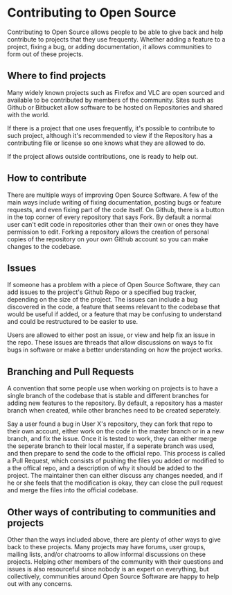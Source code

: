# Contributing to Open Source

Contributing to Open Source allows people to be able to give back and help
contribute to projects that they use frequenty. Whether adding a feature
to a project, fixing a bug, or adding documentation, it allows communities
to form out of these projects.

## Where to find projects

Many widely known projects such as Firefox and VLC are open sourced and available 
to be contributed by members of the community. Sites such as Github or Bitbucket
allow software to be hosted on Repositories and shared with the world.

If there is a project that one uses frequently, it's possible to contribute
to such project, although it's recommended to view if the Repository has
a contributing file or license so one knows what they are allowed to do.

If the project allows outside contributions, one is ready to help out.

## How to contribute

There are multiple ways of improving Open Source Software. A few of the main
ways include writing of fixing documentation, posting bugs or feature requests,
and even fixing part of the code itself. On Github, there is a button in the
top corner of every repository that says Fork. By default a normal user can't
edit code in repositories other than their own or ones they have permission to
edit. Forking a repository allows the creation of personal copies of the
repository on your own Github account so you can make changes to the codebase.

## Issues

If someone has a problem with a piece of Open Source Software, they can add
issues to the project's Github Repo or a specified bug tracker, depending on
the size of the project. The issues can include a bug discovered in the code,
a feature that seems relevant to the codebase that would be useful if added,
or a feature that may be confusing to understand and could be restructured
to be easier to use.

Users are allowed to either post an issue, or view and help fix an issue in
the repo. These issues are threads that allow discussions on ways to fix
bugs in software or make a better understanding on how the project works.

## Branching and Pull Requests

A convention that some people use when working on projects is to have a
single branch of the codebase that is stable and different branches for
adding new features to the repository. By default, a repository has a
master branch when created, while other branches need to be created
seperately.

Say a user found a bug in User X's repository, they can fork that repo to
their own account, either work on the code in the master branch or in a new
branch, and fix the issue. Once it is tested to work, they can either merge
the seperate branch to their local master, if a seperate branch was used, and
then prepare to send the code to the official repo. This process is called a
Pull Request, which consists of pushing the files you added or modified to a
the offical repo, and a description of why it should be added to the project.
The maintainer then can either discuss any changes needed, and if he or she
feels that the modification is okay, they can close the pull request and merge
the files into the official codebase.

## Other ways of contributing to communities and projects

Other than the ways included above, there are plenty of other ways to give back
to these projects. Many projects may have forums, user groups, mailing lists, and/or
chatrooms to allow informal discussions on these projects. Helping other
members of the community with their questions and issues is also resourceful
since nobody is an expert on everything, but collectively, communities around
Open Source Software are happy to help out with any concerns.
